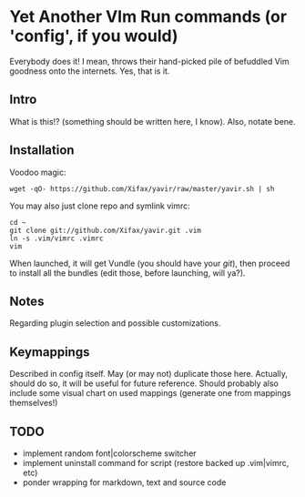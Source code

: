 # Yet Another VIm Run commands (or 'config', if you would)

Everybody does it! I mean, throws their hand-picked pile of befuddled Vim
goodness onto the internets. Yes, that is it.

## Intro

What is this!? (something should be written here, I know).
Also, notate bene.

## Installation

Voodoo magic:

    wget -qO- https://github.com/Xifax/yavir/raw/master/yavir.sh | sh

You may also just clone repo and symlink vimrc:

    cd ~
    git clone git://github.com/Xifax/yavir.git .vim
    ln -s .vim/vimrc .vimrc
    vim

When launched, it will get Vundle (you should have your *git*), then proceed
to install all the bundles (edit those, before launching, will ya?).

## Notes

Regarding plugin selection and possible customizations.

## Keymappings

Described in config itself. May (or may not) duplicate those here.
Actually, should do so, it will be useful for future reference.
Should probably also include some visual chart on used mappings (generate one
from mappings themselves!)

## TODO

* implement random font|colorscheme switcher
* implement uninstall command for script (restore backed up .vim|vimrc, etc)
* ponder wrapping for markdown, text and source code
